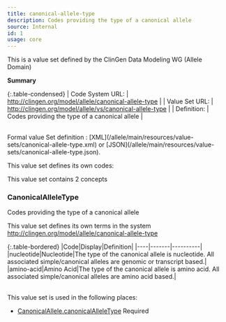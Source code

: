 ```yaml
---
title: canonical-allele-type
description: Codes providing the type of a canonical allele
source: Internal
id: 1
usage: core
---
```

This is a value set defined by the ClinGen Data Modeling WG (Allele Domain)

__Summary__

{:.table-condensed}
| Code System URL:  | http://clingen.org/model/allele/canonical-allele-type |
| Value Set URL:  | http://clingen.org/model/allele/vs/canonical-allele-type |
| Definition: | Codes providing the type of a canonical allele |

<br/>
Formal value Set definition : [XML](/allele/main/resources/value-sets/canonical-allele-type.xml) or [JSON](/allele/main/resources/value-sets/canonical-allele-type.json).

This value set defines its own codes:

This value set contains 2 concepts

### CanonicalAlleleType
Codes providing the type of a canonical allele

This value set defines its own terms in the system http://clingen.org/model/allele/canonical-allele-type

{:.table-bordered}
|Code|Display|Definition|
|----|-------|----------|
|nucleotide|Nucleotide|The type of the canonical allele is nucleotide. All associated simple/canonical alleles are genomic or transcript based.|
|amino-acid|Amino Acid|The type of the canonical allele is amino acid. All associated simple/canonical alleles are amino acid based.|

<br/>
This value set is used in the following places:

* [CanonicalAllele.canonicalAlleleType](/allele/resource/canonical_allele/index.html) Required